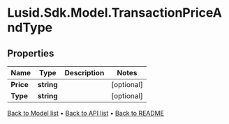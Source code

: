 # Lusid.Sdk.Model.TransactionPriceAndType

## Properties

Name | Type | Description | Notes
------------ | ------------- | ------------- | -------------
**Price** | **string** |  | [optional] 
**Type** | **string** |  | [optional] 

[Back to Model list](../README.md#documentation-for-models) &#8226; [Back to API list](../README.md#documentation-for-api-endpoints) &#8226; [Back to README](../README.md)

